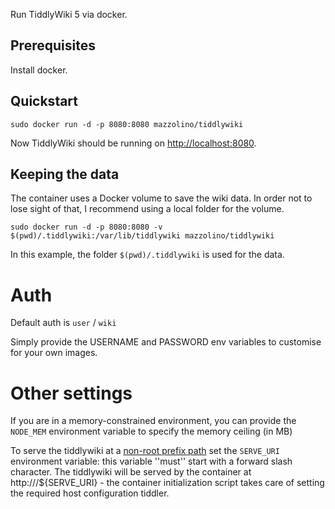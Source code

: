Run TiddlyWiki 5 via docker.

## Prerequisites

Install docker.

## Quickstart

    sudo docker run -d -p 8080:8080 mazzolino/tiddlywiki

Now TiddlyWiki should be running on [http://localhost:8080](http://localhost:8080).

## Keeping the data

The container uses a Docker volume to save the wiki data. In order not
to lose sight of that, I recommend using a local folder for the volume.

    sudo docker run -d -p 8080:8080 -v $(pwd)/.tiddlywiki:/var/lib/tiddlywiki mazzolino/tiddlywiki

In this example, the folder `$(pwd)/.tiddlywiki` is used for the data.

# Auth

Default auth is `user` / `wiki`

Simply provide the USERNAME and PASSWORD env variables to customise for your own images.

# Other settings

If you are in a memory-constrained environment, you can provide the 
`NODE_MEM` environment variable to specify the memory ceiling (in MB)

To serve the tiddlywiki at a [non-root prefix path](https://tiddlywiki.com/static/Using%2520a%2520custom%2520path%2520prefix%2520with%2520the%2520client-server%2520edition.html) set the `SERVE_URI` environment variable: this variable ''must'' start with a forward slash character. The tiddlywiki will be served by the container at http://<IP>/${SERVE_URI} - the container initialization script takes care of setting the required host configuration tiddler.
